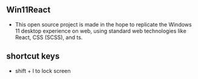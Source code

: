 ## Win11React

- This open source project is made in the hope to replicate the Windows 11 desktop experience on web, using standard web technologies like React, CSS (SCSS), and ts.

## shortcut keys

- shift + l to lock screen
